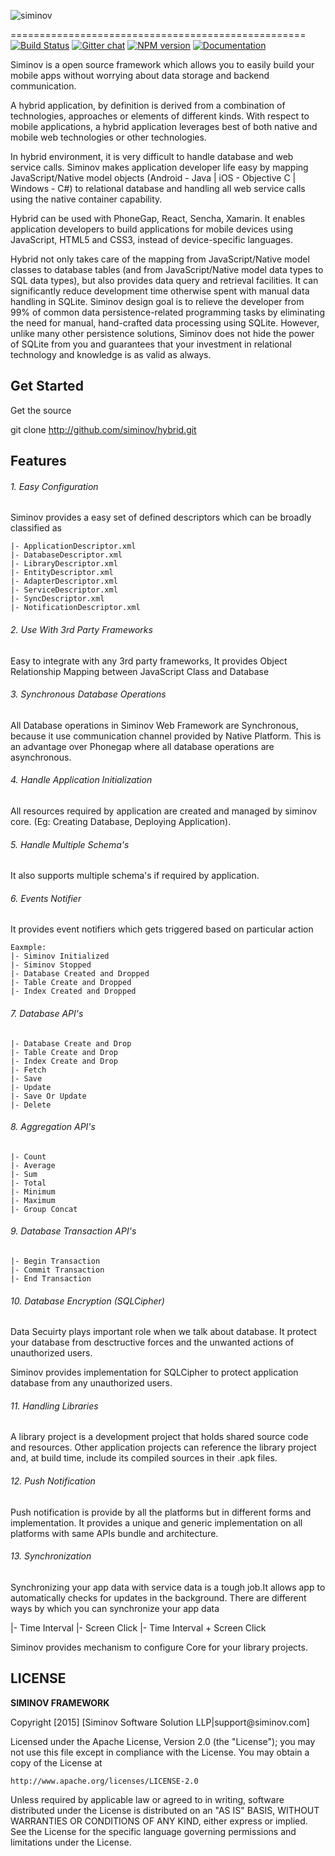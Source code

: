 ![siminov](https://github.com/Siminov/hybrid/blob/master/Docs/assets.ios/logo.png)

===================================================
[![Build Status](https://travis-ci.org/Siminov/hybrid.svg?branch=master)](https://travis-ci.org/Siminov/hybrid) [![Gitter chat](https://badges.gitter.im/gitterHQ/services.png)](https://gitter.im/Siminov) [![NPM version](https://badge.fury.io/js/siminov.svg)](https://npmjs.org/package/siminov) [![Documentation](https://img.shields.io/badge/docs-latest-brightgreen.svg?style=flat)](https://github.com/Siminov/hybrid/wiki)

Siminov is a open source framework which allows you to easily build your mobile apps without worrying about data storage and backend communication.

A hybrid application, by definition is derived from a combination of technologies, approaches or elements of different kinds. With respect to mobile applications, a hybrid application leverages best of both native and mobile web technologies or other technologies.

In hybrid environment, it is very difficult to handle database and web service calls. Siminov makes application developer life easy by mapping JavaScript/Native model objects (Android - Java | iOS - Objective C | Windows - C#) to relational database and handling all web service calls using the native container capability.

Hybrid can be used with PhoneGap, React, Sencha, Xamarin. It enables application developers to build applications for mobile devices using JavaScript, HTML5 and CSS3, instead of device-specific languages.

Hybrid not only takes care of the mapping from JavaScript/Native model classes to database tables (and from JavaScript/Native model data types to SQL data types), but also provides data query and retrieval facilities. It can significantly reduce development time otherwise spent with manual data handling in SQLite. Siminov design goal is to relieve the developer from 99% of common data persistence-related programming tasks by eliminating the need for manual, hand-crafted data processing using SQLite. However, unlike many other persistence solutions, Siminov does not hide the power of SQLite from you and guarantees that your investment in relational technology and knowledge is as valid as always.


Get Started
-----------
Get the source

  git clone http://github.com/siminov/hybrid.git
  
  
Features
--------

###### 1. Easy Configuration
Siminov provides a easy set of defined descriptors which can be broadly classified as 
	
	|- ApplicationDescriptor.xml 
	|- DatabaseDescriptor.xml
	|- LibraryDescriptor.xml
	|- EntityDescriptor.xml
	|- AdapterDescriptor.xml
	|- ServiceDescriptor.xml
	|- SyncDescriptor.xml
	|- NotificationDescriptor.xml

###### 2. Use With 3rd Party Frameworks
Easy to integrate with any 3rd party frameworks, It provides Object Relationship Mapping between JavaScript Class and Database 

###### 3. Synchronous Database Operations
All Database operations in Siminov Web Framework are Synchronous, because it use communication channel provided by Native Platform. This is an advantage over Phonegap where all database operations are asynchronous.


###### 4. Handle Application Initialization
All resources required by application are created and managed by siminov core. (Eg: Creating Database, Deploying Application).

###### 5. Handle Multiple Schema's
It also supports multiple schema's if required by application.

###### 6. Events Notifier
It provides event notifiers which gets triggered based on particular action

	Eaxmple: 
	|- Siminov Initialized
	|- Siminov Stopped
	|- Database Created and Dropped
	|- Table Create and Dropped
	|- Index Created and Dropped
	
###### 7. Database API's

	|- Database Create and Drop
	|- Table Create and Drop
	|- Index Create and Drop
	|- Fetch
	|- Save
	|- Update
	|- Save Or Update
	|- Delete
	
###### 8. Aggregation API's
	
	|- Count
	|- Average
	|- Sum
	|- Total
	|- Minimum
	|- Maximum
	|- Group Concat
	
###### 9. Database Transaction API's

	|- Begin Transaction
	|- Commit Transaction
	|- End Transaction
	
	

###### 10. Database Encryption (SQLCipher)
Data Secuirty plays important role when we talk about database. It protect your database from desctructive forces and the unwanted actions of unauthorized users.

Siminov provides implementation for SQLCipher to protect application database from any unauthorized users.


###### 11. Handling Libraries
A library project is a development project that holds shared source code and resources. Other application projects can reference the library project and, at build time, include its compiled sources in their .apk files.


###### 12. Push Notification
Push notification is provide by all the platforms but in different forms and implementation. It provides a unique and generic implementation on all platforms with same APIs bundle and architecture.


###### 13. Synchronization
Synchronizing your app data with service data is a tough job.It allows app to automatically checks for updates in the background. There are different ways by which you can synchronize your app data

  |- Time Interval
  |- Screen Click
  |- Time Interval + Screen Click
  
  
  

Siminov provides mechanism to configure Core for your library projects.


LICENSE
-------

 
<b> SIMINOV FRAMEWORK </b>
 <p>
 Copyright [2015] [Siminov Software Solution LLP|support@siminov.com]
 
 Licensed under the Apache License, Version 2.0 (the "License");
 you may not use this file except in compliance with the License.
 You may obtain a copy of the License at
 
    http://www.apache.org/licenses/LICENSE-2.0
 
 Unless required by applicable law or agreed to in writing, software
 distributed under the License is distributed on an "AS IS" BASIS,
 WITHOUT WARRANTIES OR CONDITIONS OF ANY KIND, either express or implied.
 See the License for the specific language governing permissions and
 limitations under the License.

